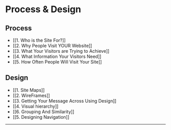 # Process & Design

## Process

- [[1. Who is the Site For?]]
- [[2. Why People Visit YOUR Website]]
- [[3. What Your Visitors are Trying to Achieve]]
- [[4. What Information Your Visitors Need]]
- [[5. How Often People Will Visit Your Site]]

## Design

- [[1. Site Maps]]
- [[2. WireFrames]]
- [[3. Getting Your Message Across Using Design]]
- [[4. Visual hierarchy]]
- [[6. Grouping And Similarity]]
- [[5. Designing Navigation]]

---
